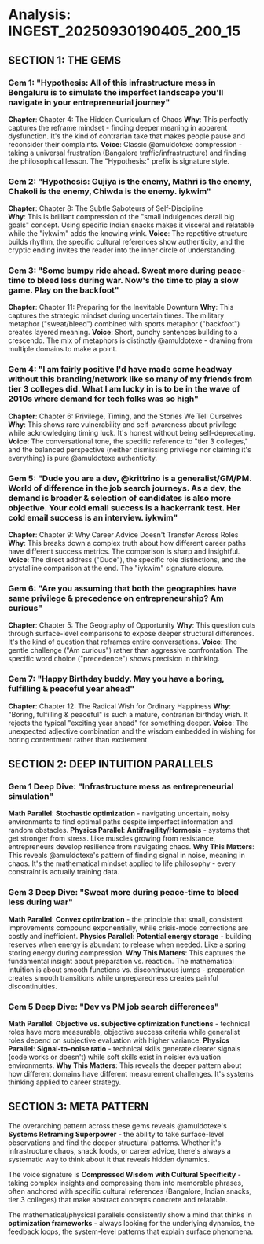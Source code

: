 # Analysis: INGEST_20250930190405_200_15

## SECTION 1: THE GEMS

### Gem 1: "Hypothesis: All of this infrastructure mess in Bengaluru is to simulate the imperfect landscape you'll navigate in your entrepreneurial journey"
**Chapter**: Chapter 4: The Hidden Curriculum of Chaos
**Why**: This perfectly captures the reframe mindset - finding deeper meaning in apparent dysfunction. It's the kind of contrarian take that makes people pause and reconsider their complaints.
**Voice**: Classic @amuldotexe compression - taking a universal frustration (Bangalore traffic/infrastructure) and finding the philosophical lesson. The "Hypothesis:" prefix is signature style.

### Gem 2: "Hypothesis: Gujiya is the enemy, Mathri is the enemy, Chakoli is the enemy, Chiwda is the enemy. iykwim"
**Chapter**: Chapter 8: The Subtle Saboteurs of Self-Discipline  
**Why**: This is brilliant compression of the "small indulgences derail big goals" concept. Using specific Indian snacks makes it visceral and relatable while the "iykwim" adds the knowing wink.
**Voice**: The repetitive structure builds rhythm, the specific cultural references show authenticity, and the cryptic ending invites the reader into the inner circle of understanding.

### Gem 3: "Some bumpy ride ahead. Sweat more during peace-time to bleed less during war. Now's the time to play a slow game. Play on the backfoot"
**Chapter**: Chapter 11: Preparing for the Inevitable Downturn
**Why**: This captures the strategic mindset during uncertain times. The military metaphor ("sweat/bleed") combined with sports metaphor ("backfoot") creates layered meaning.
**Voice**: Short, punchy sentences building to a crescendo. The mix of metaphors is distinctly @amuldotexe - drawing from multiple domains to make a point.

### Gem 4: "I am fairly positive I'd have made some headway without this branding/network like so many of my friends from tier 3 colleges did. What I am lucky in is to be in the wave of 2010s where demand for tech folks was so high"
**Chapter**: Chapter 6: Privilege, Timing, and the Stories We Tell Ourselves
**Why**: This shows rare vulnerability and self-awareness about privilege while acknowledging timing luck. It's honest without being self-deprecating.
**Voice**: The conversational tone, the specific reference to "tier 3 colleges," and the balanced perspective (neither dismissing privilege nor claiming it's everything) is pure @amuldotexe authenticity.

### Gem 5: "Dude you are a dev, @krittrino is a generalist/GM/PM. World of difference in the job search journeys. As a dev, the demand is broader & selection of candidates is also more objective. Your cold email success is a hackerrank test. Her cold email success is an interview. iykwim"
**Chapter**: Chapter 9: Why Career Advice Doesn't Transfer Across Roles
**Why**: This breaks down a complex truth about how different career paths have different success metrics. The comparison is sharp and insightful.
**Voice**: The direct address ("Dude"), the specific role distinctions, and the crystalline comparison at the end. The "iykwim" signature closure.

### Gem 6: "Are you assuming that both the geographies have same privilege & precedence on entrepreneurship? Am curious"
**Chapter**: Chapter 5: The Geography of Opportunity
**Why**: This question cuts through surface-level comparisons to expose deeper structural differences. It's the kind of question that reframes entire conversations.
**Voice**: The gentle challenge ("Am curious") rather than aggressive confrontation. The specific word choice ("precedence") shows precision in thinking.

### Gem 7: "Happy Birthday buddy. May you have a boring, fulfilling & peaceful year ahead"
**Chapter**: Chapter 12: The Radical Wish for Ordinary Happiness
**Why**: "Boring, fulfilling & peaceful" is such a mature, contrarian birthday wish. It rejects the typical "exciting year ahead" for something deeper.
**Voice**: The unexpected adjective combination and the wisdom embedded in wishing for boring contentment rather than excitement.

## SECTION 2: DEEP INTUITION PARALLELS

### Gem 1 Deep Dive: "Infrastructure mess as entrepreneurial simulation"
**Math Parallel**: **Stochastic optimization** - navigating uncertain, noisy environments to find optimal paths despite imperfect information and random obstacles.
**Physics Parallel**: **Antifragility/Hormesis** - systems that get stronger from stress. Like muscles growing from resistance, entrepreneurs develop resilience from navigating chaos.
**Why This Matters**: This reveals @amuldotexe's pattern of finding signal in noise, meaning in chaos. It's the mathematical mindset applied to life philosophy - every constraint is actually training data.

### Gem 3 Deep Dive: "Sweat more during peace-time to bleed less during war"
**Math Parallel**: **Convex optimization** - the principle that small, consistent improvements compound exponentially, while crisis-mode corrections are costly and inefficient.
**Physics Parallel**: **Potential energy storage** - building reserves when energy is abundant to release when needed. Like a spring storing energy during compression.
**Why This Matters**: This captures the fundamental insight about preparation vs. reaction. The mathematical intuition is about smooth functions vs. discontinuous jumps - preparation creates smooth transitions while unpreparedness creates painful discontinuities.

### Gem 5 Deep Dive: "Dev vs PM job search differences"
**Math Parallel**: **Objective vs. subjective optimization functions** - technical roles have more measurable, objective success criteria while generalist roles depend on subjective evaluation with higher variance.
**Physics Parallel**: **Signal-to-noise ratio** - technical skills generate clearer signals (code works or doesn't) while soft skills exist in noisier evaluation environments.
**Why This Matters**: This reveals the deeper pattern about how different domains have different measurement challenges. It's systems thinking applied to career strategy.

## SECTION 3: META PATTERN

The overarching pattern across these gems reveals @amuldotexe's **Systems Reframing Superpower** - the ability to take surface-level observations and find the deeper structural patterns. Whether it's infrastructure chaos, snack foods, or career advice, there's always a systematic way to think about it that reveals hidden dynamics.

The voice signature is **Compressed Wisdom with Cultural Specificity** - taking complex insights and compressing them into memorable phrases, often anchored with specific cultural references (Bangalore, Indian snacks, tier 3 colleges) that make abstract concepts concrete and relatable.

The mathematical/physical parallels consistently show a mind that thinks in **optimization frameworks** - always looking for the underlying dynamics, the feedback loops, the system-level patterns that explain surface phenomena.